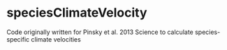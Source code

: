 # speciesClimateVelocity
Code originally written for Pinsky et al. 2013 Science to calculate species-specific climate velocities
